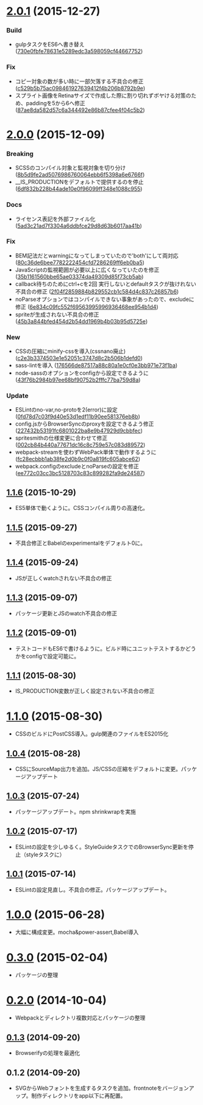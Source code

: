 <a name="2.0.1"></a>
# [2.0.1](https://github.com/frontainer/frontplate/compare/2.0.0...v2.0.1) (2015-12-27)


### Build

* gulpタスクをES6へ書き替え ([730e0fbfe78631e5289edc3a598059cf44667752](https://github.com/frontainer/frontplate/commit/730e0fbfe78631e5289edc3a598059cf44667752))

### Fix

* コピー対象の数が多い時に一部欠落する不具合の修正 ([c529b5b75ac098461927639412f4b206b8792b9e](https://github.com/frontainer/frontplate/commit/c529b5b75ac098461927639412f4b206b8792b9e))
* スプライト画像をRetinaサイズで作成した際に割り切れずボヤける対策のため、paddingを5から6へ修正 ([87ae8da582d57c6a344492e86b87cfee4f04c5b2](https://github.com/frontainer/frontplate/commit/87ae8da582d57c6a344492e86b87cfee4f04c5b2))



<a name="2.0.0"></a>
# [2.0.0](https://github.com/frontainer/frontplate/compare/1.1.6...v2.0.0) (2015-12-09)


### Breaking

* SCSSのコンパイル対象と監視対象を切り分け ([8b5d9fe2ad5076986760064ebb6f5398a6e6766f](https://github.com/frontainer/frontplate/commit/8b5d9fe2ad5076986760064ebb6f5398a6e6766f))
* __IS_PRODUCTIONをデフォルトで提供するのを停止 ([6df832b228b44ade10e0f96099ff348e1088c955](https://github.com/frontainer/frontplate/commit/6df832b228b44ade10e0f96099ff348e1088c955))

### Docs

* ライセンス表記を外部ファイル化 ([5ad3c21ad7f3304a6ddbfce29d8d63b6017aa41b](https://github.com/frontainer/frontplate/commit/5ad3c21ad7f3304a6ddbfce29d8d63b6017aa41b))

### Fix

* BEM記法だとwarningになってしまっていたので'both'にして両対応 ([80c36de6bee7782222454cfd7286269ff6eb0ba5](https://github.com/frontainer/frontplate/commit/80c36de6bee7782222454cfd7286269ff6eb0ba5))
* JavaScriptの監視範囲が必要以上に広くなっていたのを修正 ([35b1161560bbe65ae03374da49309d85f73cb5ab](https://github.com/frontainer/frontplate/commit/35b1161560bbe65ae03374da49309d85f73cb5ab))
* callback待ちのためにctrl+cを2回 実行しないとdefaultタスクが抜けれない不具合の修正 ([2f04f2859884b829552cb1c584d4c837c26857b6](https://github.com/frontainer/frontplate/commit/2f04f2859884b829552cb1c584d4c837c26857b6))
* noParseオプションではコンパイルできない事象があったので、excludeに修正 ([6e834c09fc552f69563995996936468ee954b1d4](https://github.com/frontainer/frontplate/commit/6e834c09fc552f69563995996936468ee954b1d4))
* spriteが生成されない不具合の修正 ([45b3a844bfed454d2b54dd1969b4b03b95d5725e](https://github.com/frontainer/frontplate/commit/45b3a844bfed454d2b54dd1969b4b03b95d5725e))

### New

* CSSの圧縮にminify-cssを導入(cssnano廃止) ([c2e3b3374503e1e52051c3747d8c2b506b1defd0](https://github.com/frontainer/frontplate/commit/c2e3b3374503e1e52051c3747d8c2b506b1defd0))
* sass-lintを導入 ([176566de87517a88c80a1e0cf0e3bb971e73f1ba](https://github.com/frontainer/frontplate/commit/176566de87517a88c80a1e0cf0e3bb971e73f1ba))
* node-sassのオプションをconfigから設定できるように([43f76b2984b97ee68bf90752b2fffc77ba759d8a](https://github.com/frontainer/frontplate/commit/43f76b2984b97ee68bf90752b2fffc77ba759d8a))

### Update

* ESLintのno-var,no-protoを2(error)に設定 ([0fd78d7c03f9d40e53d1edf11b90ee581376eb8b](https://github.com/frontainer/frontplate/commit/0fd78d7c03f9d40e53d1edf11b90ee581376eb8b))
* config.jsからBrowserSyncのproxyを設定できるよう修正 ([227432b53191fc6801022ba8e9b47929d9cbbfec](https://github.com/frontainer/frontplate/commit/227432b53191fc6801022ba8e9b47929d9cbbfec))
* spritesmithの仕様変更に合わせて修正 ([002cb84b440a77671dc16c8c759e57c083d89572](https://github.com/frontainer/frontplate/commit/002cb84b440a77671dc16c8c759e57c083d89572))
* webpack-streamを使わずWebPack単体で動作するように ([fc28ecbbb1ab38fe2d0b9c0f0a819fc605abce62](https://github.com/frontainer/frontplate/commit/fc28ecbbb1ab38fe2d0b9c0f0a819fc605abce62))
* webpack.configのexcludeとnoParseの設定を修正 ([ee772c03cc3bc5128703c83c899282fa9de24587](https://github.com/frontainer/frontplate/commit/ee772c03cc3bc5128703c83c899282fa9de24587))




<a name="1.1.6"></a>
## [1.1.6](https://github.com/frontainer/frontplate/compare/1.1.5...1.1.6) (2015-10-29)

* ES5単体で動くように。CSSコンパイル周りの高速化。


<a name="1.1.5"></a>
## [1.1.5](https://github.com/frontainer/frontplate/compare/1.1.4...1.1.5) (2015-09-27)

* 不具合修正とBabelのexperimentalをデフォルト0に。


<a name="1.1.4"></a>
## [1.1.4](https://github.com/frontainer/frontplate/compare/1.1.3...1.1.4) (2015-09-24)

* JSが正しくwatchされない不具合の修正


<a name="1.1.3"></a>
## [1.1.3](https://github.com/frontainer/frontplate/compare/1.1.2...1.1.3) (2015-09-07)

* パッケージ更新とJSのwatch不具合の修正


<a name="1.1.2"></a>
## [1.1.2](https://github.com/frontainer/frontplate/compare/1.1.1...1.1.2) (2015-09-01)

* テストコードもES6で書けるように。ビルド時にユニットテストするかどうかをconfigで設定可能に。


<a name="1.1.1"></a>
## [1.1.1](https://github.com/frontainer/frontplate/compare/1.1.0...1.1.1) (2015-08-30)

* IS_PRODUCTION変数が正しく設定されない不具合の修正


<a name="1.1.0"></a>
# [1.1.0](https://github.com/frontainer/frontplate/compare/1.0.4...1.1.0) (2015-08-30)

* CSSのビルドにPostCSS導入。gulp関連のファイルをES2015化


<a name="1.0.4"></a>
## [1.0.4](https://github.com/frontainer/frontplate/compare/1.0.3...1.0.4) (2015-08-28)

* CSSにSourceMap出力を追加。JS/CSSの圧縮をデフォルトに変更。パッケージアップデート


<a name="1.0.3"></a>
## [1.0.3](https://github.com/frontainer/frontplate/compare/1.0.2...1.0.3) (2015-07-24)

* パッケージアップデート。npm shrinkwrapを実施


<a name="1.0.2"></a>
## [1.0.2](https://github.com/frontainer/frontplate/compare/1.0.1...1.0.2) (2015-07-17)

* ESLintの設定を少しゆるく。StyleGuideタスクでのBrowserSync更新を停止（styleタスクに）


<a name="1.0.1"></a>
## [1.0.1](https://github.com/frontainer/frontplate/compare/1.0.0...1.0.1) (2015-07-14)

* ESLintの設定見直し。不具合の修正。パッケージアップデート。


<a name="1.0.0"></a>
# [1.0.0](https://github.com/frontainer/frontplate/compare/0.3.0...1.0.0) (2015-06-28)

* 大幅に構成変更。mocha&power-assert,Babel導入


<a name="0.3.0"></a>
# [0.3.0](https://github.com/frontainer/frontplate/compare/0.2.0...0.3.0) (2015-02-04)

* パッケージの整理


<a name="0.2.0"></a>
# [0.2.0](https://github.com/frontainer/frontplate/compare/0.1.3...0.2.0) (2014-10-04)

* Webpackとディレクトリ複数対応とパッケージの整理


<a name="0.1.3"></a>
## [0.1.3](https://github.com/frontainer/frontplate/compare/0.1.2...0.1.3) (2014-09-20)

* Browserifyの処理を最適化


<a name="0.1.2"></a>
## 0.1.2 (2014-09-20)

* SVGからWebフォントを生成するタスクを追加。frontnoteをバージョンアップ。制作ディレクトリをapp以下に再配置。